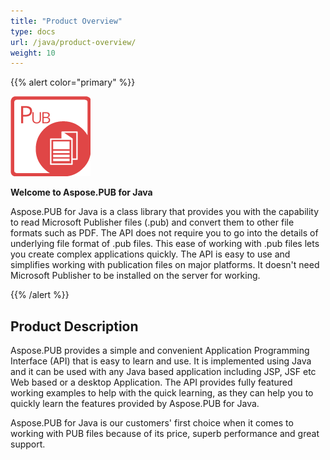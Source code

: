 ```yaml
---
title: "Product Overview"
type: docs
url: /java/product-overview/
weight: 10
---
```


{{% alert color="primary" %}}

![todo:image_alt_text](product-overview_1)

**Welcome to Aspose.PUB for Java**

Aspose.PUB for Java is a class library that provides you with the capability to read Microsoft Publisher files (.pub) and convert them to other file formats such as PDF. The API does not require you to go into the details of underlying file format of .pub files. This ease of working with .pub files lets you create complex applications quickly. The API is easy to use and simplifies working with publication files on major platforms. It doesn't need Microsoft Publisher to be installed on the server for working.

{{% /alert %}}
## **Product Description**
Aspose.PUB provides a simple and convenient Application Programming Interface (API) that is easy to learn and use. It is implemented using Java and it can be used with any Java based application including JSP, JSF etc Web based or a desktop Application. The API provides fully featured working examples to help with the quick learning, as they can help you to quickly learn the features provided by Aspose.PUB for Java.

Aspose.PUB for Java is our customers' first choice when it comes to working with PUB files because of its price, superb performance and great support.
